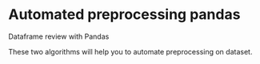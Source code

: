 # Automated preprocessing pandas
 Dataframe review with Pandas
 
 These two algorithms will help you to automate preprocessing on dataset.
